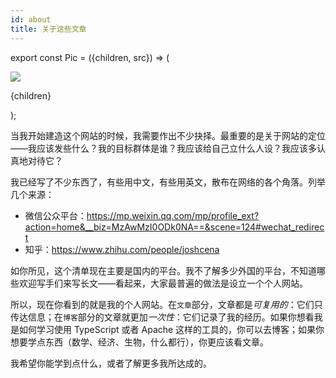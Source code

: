 ```yaml
---
id: about
title: 关于这些文章
---
```


export const Pic = ({children, src}) => (
<div style={{textAlign: 'center'}}>
<img src={src} />
<p style={{color: 'gray', fontSize: 'small'}}>{children}</p>
</div>);

当我开始建造这个网站的时候，我需要作出不少抉择。最重要的是关于网站的定位——我应该发些什么？我的目标群体是谁？我应该给自己立什么人设？我应该多认真地对待它？

我已经写了不少东西了，有些用中文，有些用英文，散布在网络的各个角落。列举几个来源：

- 微信公众平台：https://mp.weixin.qq.com/mp/profile_ext?action=home&__biz=MzAwMzI0ODk0NA==&scene=124#wechat_redirect
- 知乎：https://www.zhihu.com/people/joshcena

如你所见，这个清单现在主要是国内的平台。我不了解多少外国的平台，不知道哪些欢迎写手们来写长文——看起来，大家最普遍的做法是设立一个个人网站。

所以，现在你看到的就是我的个人网站。在`文章`部分，文章都是*可复用的*：它们只传达信息；在`博客`部分的文章就更加*一次性*：它们记录了我的经历。如果你想看我是如何学习使用 TypeScript 或者 Apache 这样的工具的，你可以去博客；如果你想要学点东西（数学、经济、生物，什么都行），你更应该看文章。

我希望你能学到点什么，或者了解更多我所达成的。
